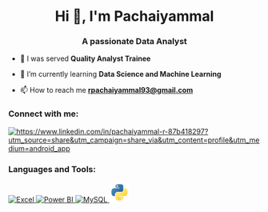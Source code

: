 <h1 align="center">Hi 👋, I'm Pachaiyammal</h1>
<h3 align="center">A passionate Data Analyst</h3>



- 🔭 I was served **Quality Analyst Trainee**

- 🌱 I’m currently learning **Data Science and Machine Learning**

- 📫 How to reach me **rpachaiyammal93@gmail.com**

<h3 align="left">Connect with me:</h3>
<p align="left">
<a href="https://linkedin.com/in/pachaiyammal-r-87b418297?utm_source=share&utm_campaign=share_via&utm_content=profile&utm_medium=android_app" target="blank"><img align="center" src="https://raw.githubusercontent.com/rahuldkjain/github-profile-readme-generator/master/src/images/icons/Social/linked-in-alt.svg" alt="https://www.linkedin.com/in/pachaiyammal-r-87b418297?utm_source=share&utm_campaign=share_via&utm_content=profile&utm_medium=android_app" height="30" width="40" /></a>
</p>

<h3 align="left">Languages and Tools:</h3>
<p>
  <a href="https://www.microsoft.com/en-us/microsoft-365/excel" target="_blank" rel="noreferrer">
    <img src="https://img.icons8.com/bubbles/100/microsoft-excel-2019.png" alt="Excel" width="40" height="40"/>
  </a>
  <a href="https://powerbi.microsoft.com" target="_blank" rel="noreferrer">
    <img src="https://img.icons8.com/fluency/48/power-bi-2021.png" alt="Power BI" width="40" height="40"/>
  </a>
  <a href="https://www.mysql.com" target="_blank" rel="noreferrer">
    <img src="https://img.icons8.com/color/48/my-sql.png" alt="MySQL" width="40" height="40"/>
  </a>
 <a href="https://www.python.org" target="_blank" rel="noreferrer">
    <img src="https://raw.githubusercontent.com/devicons/devicon/master/icons/python/python-original.svg" alt="Python" width="40" height="40"/>
  </a>
</p>
